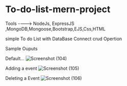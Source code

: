 # To-do-list-mern-project 
Tools ----> NodeJs, ExpressJS ,MongoDB,Mongoose,Bootstrap,EJS,Css,HTML

simple To do List with DataBase Connect crud Opertion

Sample Ouputs

Default...
![Screenshot (104)](https://github.com/GokulMekul/To-do-list-mern-project/assets/113968152/d6ecf7d4-6081-4c55-a378-5f1e32f098fb)


Adding a event
![Screenshot (105)](https://github.com/GokulMekul/To-do-list-mern-project/assets/113968152/88b9999a-7005-4ca7-b1b5-11d10ed87f81)


Deleting a Event
![Screenshot (106)](https://github.com/GokulMekul/To-do-list-mern-project/assets/113968152/14ce1aee-fbfd-45a9-a7e0-03404931c3fc)
